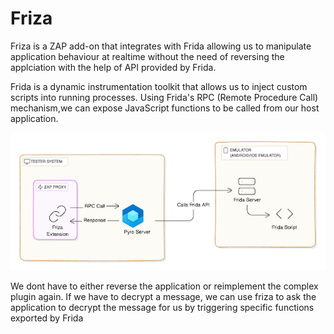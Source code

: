 # Friza 

Friza is a ZAP add-on that integrates with Frida allowing us to manipulate application behaviour at realtime without the need of reversing the applciation with the help of API provided by Frida.

Frida is a dynamic instrumentation toolkit that allows us to inject custom scripts into running processes. Using Frida's RPC (Remote Procedure Call) mechanism,we can expose JavaScript functions to be called from our host application.

![Architecture](/img/arch.png)

We dont have to either reverse the application or reimplement the complex plugin again. If we have to decrypt a message, we can use friza to ask the application to decrypt the message for us by triggering specific functions exported by Frida 